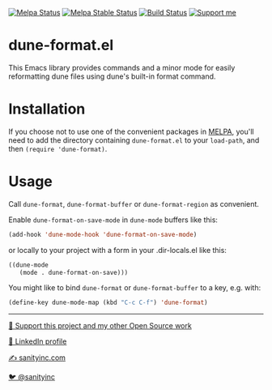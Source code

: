 [![Melpa Status](http://melpa.org/packages/dune-format-badge.svg)](http://melpa.org/#/dune-format)
[![Melpa Stable Status](http://stable.melpa.org/packages/dune-format-badge.svg)](http://stable.melpa.org/#/dune-format)
[![Build Status](https://github.com/purcell/emacs-dune-format/actions/workflows/test.yml/badge.svg)](https://github.com/purcell/emacs-dune-format/actions/workflows/test.yml)
<a href="https://www.patreon.com/sanityinc"><img alt="Support me" src="https://img.shields.io/badge/Support%20Me-%F0%9F%92%97-ff69b4.svg"></a>

dune-format.el
============

This Emacs library provides commands and a minor mode for easily reformatting
dune files using dune's built-in format command.

Installation
=============

If you choose not to use one of the convenient
packages in [MELPA][melpa], you'll need to
add the directory containing `dune-format.el` to your `load-path`, and
then `(require 'dune-format)`.

Usage
=====

Call `dune-format`, `dune-format-buffer` or `dune-format-region` as convenient.

Enable `dune-format-on-save-mode` in `dune-mode` buffers like this:

```el
(add-hook 'dune-mode-hook 'dune-format-on-save-mode)
```

or locally to your project with a form in your .dir-locals.el like
this:

```el
((dune-mode
   (mode . dune-format-on-save)))
```

You might like to bind `dune-format` or `dune-format-buffer` to a key,
e.g. with:

```el
(define-key dune-mode-map (kbd "C-c C-f") 'dune-format)
```

[melpa]: http://melpa.org

<hr>

[💝 Support this project and my other Open Source work](https://www.patreon.com/sanityinc)

[💼 LinkedIn profile](https://uk.linkedin.com/in/stevepurcell)

[✍ sanityinc.com](http://www.sanityinc.com/)

[🐦 @sanityinc](https://twitter.com/sanityinc)
